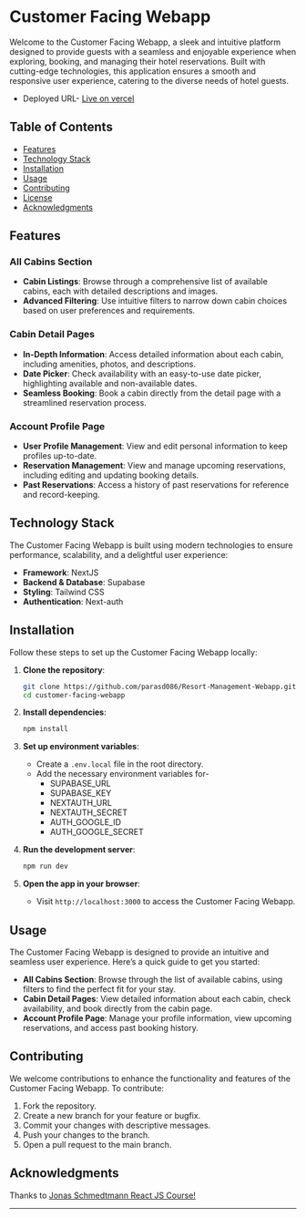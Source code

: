# Customer Facing Webapp

Welcome to the Customer Facing Webapp, a sleek and intuitive platform designed to provide guests with a seamless and enjoyable experience when exploring, booking, and managing their hotel reservations. Built with cutting-edge technologies, this application ensures a smooth and responsive user experience, catering to the diverse needs of hotel guests.

- Deployed URL- [Live on vercel](https://customer-facing-webapp.vercel.app/)

## Table of Contents

- [Features](#features)
- [Technology Stack](#technology-stack)
- [Installation](#installation)
- [Usage](#usage)
- [Contributing](#contributing)
- [License](#license)
- [Acknowledgments](#acknowledgments)

## Features

### All Cabins Section

- **Cabin Listings**: Browse through a comprehensive list of available cabins, each with detailed descriptions and images.
- **Advanced Filtering**: Use intuitive filters to narrow down cabin choices based on user preferences and requirements.

### Cabin Detail Pages

- **In-Depth Information**: Access detailed information about each cabin, including amenities, photos, and descriptions.
- **Date Picker**: Check availability with an easy-to-use date picker, highlighting available and non-available dates.
- **Seamless Booking**: Book a cabin directly from the detail page with a streamlined reservation process.

### Account Profile Page

- **User Profile Management**: View and edit personal information to keep profiles up-to-date.
- **Reservation Management**: View and manage upcoming reservations, including editing and updating booking details.
- **Past Reservations**: Access a history of past reservations for reference and record-keeping.

## Technology Stack

The Customer Facing Webapp is built using modern technologies to ensure performance, scalability, and a delightful user experience:

- **Framework**: NextJS
- **Backend & Database**: Supabase
- **Styling**: Tailwind CSS
- **Authentication**: Next-auth

## Installation

Follow these steps to set up the Customer Facing Webapp locally:

1. **Clone the repository**:

   ```bash
   git clone https://github.com/parasd086/Resort-Management-Webapp.git
   cd customer-facing-webapp
   ```

2. **Install dependencies**:

   ```bash
   npm install
   ```

3. **Set up environment variables**:

   - Create a `.env.local` file in the root directory.
   - Add the necessary environment variables for-
     - SUPABASE_URL
     - SUPABASE_KEY
     - NEXTAUTH_URL
     - NEXTAUTH_SECRET
     - AUTH_GOOGLE_ID
     - AUTH_GOOGLE_SECRET

4. **Run the development server**:

   ```bash
   npm run dev
   ```

5. **Open the app in your browser**:
   - Visit `http://localhost:3000` to access the Customer Facing Webapp.

## Usage

The Customer Facing Webapp is designed to provide an intuitive and seamless user experience. Here’s a quick guide to get you started:

- **All Cabins Section**: Browse through the list of available cabins, using filters to find the perfect fit for your stay.
- **Cabin Detail Pages**: View detailed information about each cabin, check availability, and book directly from the cabin page.
- **Account Profile Page**: Manage your profile information, view upcoming reservations, and access past booking history.

## Contributing

We welcome contributions to enhance the functionality and features of the Customer Facing Webapp. To contribute:

1. Fork the repository.
2. Create a new branch for your feature or bugfix.
3. Commit your changes with descriptive messages.
4. Push your changes to the branch.
5. Open a pull request to the main branch.

## Acknowledgments

Thanks to [Jonas Schmedtmann React JS Course!](https://www.udemy.com/course/the-ultimate-react-course/)

---
